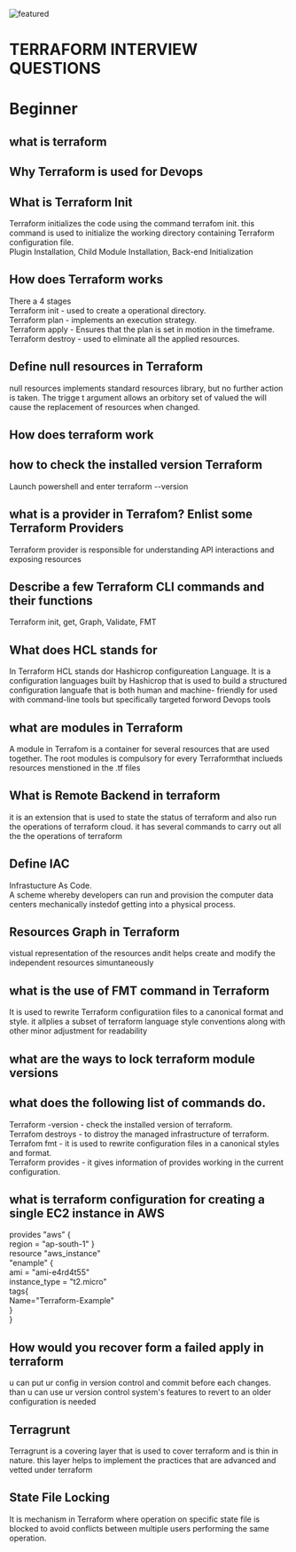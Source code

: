 ![featured](https://github.com/Sachinnayak0712/DevOps-AWS-Interview_question/assets/66566069/6e01f533-b609-4911-9466-2664d9cd6373)

# TERRAFORM INTERVIEW QUESTIONS

# Beginner
## what is terraform
## Why Terraform is used for Devops
## What is Terraform Init
Terraform initializes the code using the command terrafom init. this command  is used to initialize the working directory containing Terraform configuration file.\
Plugin Installation, Child Module Installation, Back-end Initialization
## How does Terraform works
There a 4 stages\
Terraform init - used to create a operational directory.\
Terraform plan - implements an execution strategy. \
Terraform apply - Ensures that the plan is set in motion in the timeframe. \
Terraform destroy - used to eliminate all the applied resources.
## Define null resources in Terraform
null resources implements standard resources library, but no further action is taken. The trigge t argument allows an orbitory set of valued the will cause the replacement of resources when changed.
## How does terraform work
## how to check the installed version Terraform
Launch powershell and enter terraform --version
## what is a provider in Terrafom? Enlist some Terraform Providers
Terraform provider is responsible for understanding API interactions and exposing resources
## Describe a few Terraform CLI commands and their functions
Terraform init, get, Graph, Validate, FMT
## What does HCL stands for
In Terraform HCL stands dor Hashicrop configureation Language. It is a configuration languages built by Hashicrop that is used to build a structured configuration languafe that is both human and machine- friendly for used with command-line tools but specifically targeted forword Devops tools
## what are modules in Terraform
A module in Terrafom is a container for several resources that are used together. The root modules is compulsory for every Terraformthat inclueds resources menstioned in the .tf files 
## What is Remote Backend in terraform
it is an extension that is used to state the status of terraform and also run the operations of terraform cloud. it has several commands to carry out all the the operations of terraform 
## Define IAC
Infrastucture As Code.\
A scheme whereby developers can run and provision the computer data centers mechanically instedof getting into a physical process.
## Resources Graph in Terraform
vistual representation of the resources andit helps create and modify the independent resources simuntaneously


## what is the use of FMT command in Terraform
It is used to rewrite Terraform configuratiion files to a canonical format and style. it allplies a subset of terraform language style conventions along with other minor adjustment for readability
## what are the ways to lock terraform module versions
## what does the following list of commands do.
Terraform -version - check the installed version of terraform.\
Terrafom destroys - to distroy the managed infrastructure of terraform.\
Terrafom fmt - it is used to rewrite configuration files in a canonical styles and format.\
Terraform provides - it gives information of provides working in the current configuration.

## what is terraform configuration for creating a single EC2 instance in AWS
provides "aws" {\
region = "ap-south-1" 
}\
resource "aws_instance"\
"enample" {\
ami = "ami-e4rd4t55"\
instance_type = "t2.micro"\
tags{\
Name="Terraform-Example"\
}\
}


## How would you recover form a failed apply in terraform
u can put ur config in version control and commit before each changes. than u can use ur version control system's features to revert to an older configuration is needed
## Terragrunt
Terragrunt is a covering layer that is used to cover terraform and is thin in nature. this layer helps to implement the practices that are advanced and vetted under terraform
## State File Locking
It is mechanism in Terraform where operation on specific state file is blocked to avoid conflicts between multiple users performing the same operation. 

